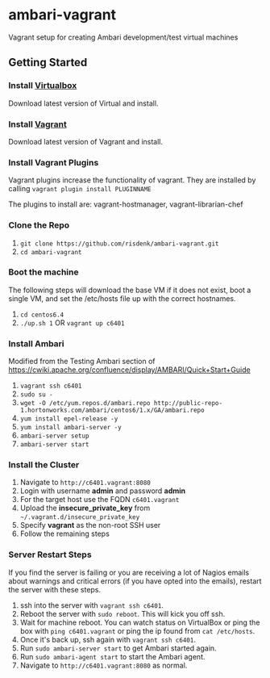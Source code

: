 ambari-vagrant
==============

Vagrant setup for creating Ambari development/test virtual machines

Getting Started
---------------
### Install [Virtualbox](http://www.virtualbox.org/wiki/Downloads)
Download latest version of Virtual and install.

### Install [Vagrant](http://downloads.vagrantup.com)
Download latest version of Vagrant and install.

### Install Vagrant Plugins
Vagrant plugins increase the functionality of vagrant. They are installed by calling `vagrant plugin install PLUGINNAME`

The plugins to install are: vagrant-hostmanager, vagrant-librarian-chef

### Clone the Repo
1. `git clone https://github.com/risdenk/ambari-vagrant.git`
2. `cd ambari-vagrant`

### Boot the machine
The following steps will download the base VM if it does not exist, boot a single VM, and set the /etc/hosts file up with the correct hostnames.

1. `cd centos6.4`
2. `./up.sh 1` OR `vagrant up c6401`

### Install Ambari
Modified from the Testing Ambari section of https://cwiki.apache.org/confluence/display/AMBARI/Quick+Start+Guide

1. `vagrant ssh c6401`
2. `sudo su -`
3. `wget -O /etc/yum.repos.d/ambari.repo http://public-repo-1.hortonworks.com/ambari/centos6/1.x/GA/ambari.repo`
4. `yum install epel-release -y`
5. `yum install ambari-server -y`
6. `ambari-server setup`
7. `ambari-server start`

### Install the Cluster
1. Navigate to `http://c6401.vagrant:8080`
2. Login with username __admin__ and password __admin__
3. For the target host use the FQDN `c6401.vagrant`
4. Upload the __insecure\_private\_key__ from `~/.vagrant.d/insecure_private_key`
5. Specify __vagrant__ as the non-root SSH user
6. Follow the remaining steps

### Server Restart Steps
If you find the server is failing or you are receiving a lot of Nagios emails about warnings and critical errors (if you have opted into the emails), restart the server with these steps.

1. ssh into the server with `vagrant ssh c6401`.
2. Reboot the server with `sudo reboot`. This will kick you off ssh.
3. Wait for machine reboot. You can watch status on VirtualBox or ping the box with `ping c6401.vagrant` or ping the ip found from `cat /etc/hosts`.
4. Once it's back up, ssh again with `vagrant ssh c6401`.
5. Run `sudo ambari-server start` to get Ambari started again.
6. Run `sudo ambari-agent start` to start the Ambari agent.
6. Navigate to `http://c6401.vagrant:8080` as normal.
